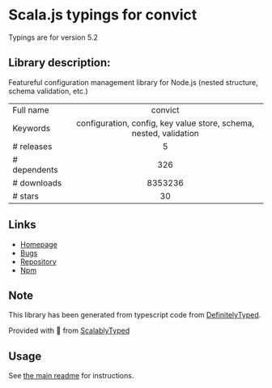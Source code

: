 
# Scala.js typings for convict

Typings are for version 5.2

## Library description:
Featureful configuration management library for Node.js (nested structure, schema validation, etc.)

|                    |                 |
| ------------------ | :-------------: |
| Full name          | convict |
| Keywords           | configuration, config, key value store, schema, nested, validation |
| # releases         | 5 |
| # dependents       | 326 |
| # downloads        | 8353236 |
| # stars            | 30 |

## Links
- [Homepage](https://github.com/mozilla/node-convict)
- [Bugs](https://github.com/mozilla/node-convict/issues)
- [Repository](https://github.com/mozilla/node-convict)
- [Npm](https://www.npmjs.com/package/convict)
    


## Note
This library has been generated from typescript code from [DefinitelyTyped](https://definitelytyped.org).

Provided with :purple_heart: from [ScalablyTyped](https://github.com/oyvindberg/ScalablyTyped)

## Usage
See [the main readme](../../readme.md) for instructions.


